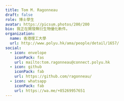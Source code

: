 ```yaml
---
title: Tom M. Ragonneau
draft: false
role: 博士學生
avatar: https://picsum.photos/200/200
bio: 我正在開發無衍生物優化軟件。
organization:
  name: 香港理工大學
  url: http://www.polyu.hk/ama/people/detail/1657/
social:
  - icon: envelope
    iconPack: fas
    url: mailto:tom.ragonneau@connect.polyu.hk
  - icon: github
    iconPack: fab
    url: https://github.com/ragonneau/
  - icon: whatsapp
    iconPack: fab
    url: https://wa.me/+85269957651
---
```

